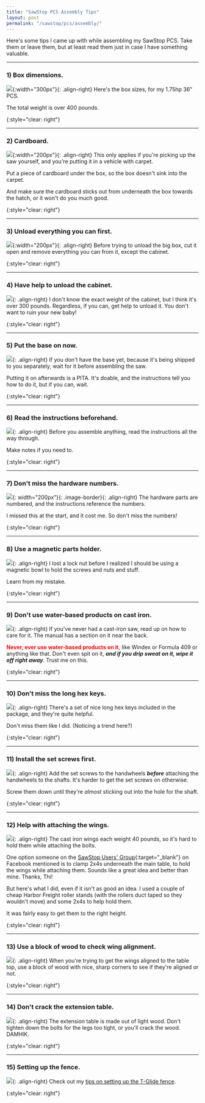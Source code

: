 ```yaml
---
title: "SawStop PCS Assembly Tips"
layout: post
permalink: "/sawstop/pcs/assembly/"
---
```

Here's some tips I came up with while assembling my SawStop PCS. Take them or leave them, but at least read them just in case I have something valuable.

---

### 1) Box dimensions.

![](/assets/images-posts/2019-03-24.1.05.jpg){:width="300px"}{: .align-right}
Here's the box sizes, for my 1.75hp 36" PCS.

The total weight is over 400 pounds.

{:style="clear: right"}

---

### 2) Cardboard.

![](/sawstop/pcs/assembly/2019-04-12.1.01.jpg){:width="200px"}{: .align-right}
This only applies if you're picking up the saw yourself, and you're putting it in a vehicle with carpet.

Put a piece of cardboard under the box, so the box doesn't sink into the carpet.

And make sure the cardboard sticks out from underneath the box towards the hatch, or it won't do you much good.

{:style="clear: right"}

---

### 3) Unload everything you can first.

![](/sawstop/pcs/assembly/2019-04-12.1.02.jpg){:width="200px"}{: .align-right}
Before trying to unload the big box, cut it open and remove everything you can from it, except the cabinet.

{:style="clear: right"}

---

### 4) Have help to unload the cabinet.

![](/sawstop/pcs/assembly/2019-04-12.1.03.jpg){: .align-right}
I don't know the exact weight of the cabinet, but I think it's over 300 pounds. Regardless, if you can, get help to unload it. You don't want to ruin your new baby!

{:style="clear: right"}

---

### 5) Put the base on now.

![](/sawstop/pcs/assembly/2019-04-12.1.04.jpg){: .align-right}
If you don't have the base yet, because it's being shipped to you separately, wait for it before assembling the saw.

Putting it on afterwards is a PITA. It's doable, and the instructions tell you how to do it, but if you can, wait.

{:style="clear: right"}

---

### 6) Read the instructions beforehand.

![](/sawstop/pcs/assembly/2019-04-12.1.05.jpg){: .align-right}
Before you assemble anything, read the instructions all the way through.

Make notes if you need to.

{:style="clear: right"}

---

### 7) Don't miss the hardware numbers.

![](/sawstop/pcs/assembly/2019-04-12.1.06.jpg){: width="200px"}{: .image-border}{: .align-right}
The hardware parts are numbered, and the instructions reference the numbers.

I missed this at the start, and it cost me. So don't miss the numbers!

{:style="clear: right"}

---

### 8) Use a magnetic parts holder.

![](/sawstop/pcs/assembly/2019-04-12.1.08.jpg){: .align-right}
I lost a lock nut before I realized I should be using a magnetic bowl to hold the screws and nuts and stuff.

Learn from my mistake.

{:style="clear: right"}

---

### 9) Don't use water-based products on cast iron.

![](/sawstop/pcs/assembly/2019-04-12.1.07.jpg){: .align-right}
If you've never had a cast-iron saw, read up on how to care for it. The manual has a section on it near the back.

<span style="color:red">**Never, ever use water-based products on it**</span>, like Windex or Formula 409 or anything like that. Don't even spit on it, ***and if you drip sweat on it, wipe it off right away***. Trust me on this.

{:style="clear: right"}

---

### 10) Don't miss the long hex keys.

![](/sawstop/pcs/assembly/2019-04-12.1.09.jpg){: .align-right}
There's a set of nice long hex keys included in the package, and they're quite helpful.

Don't miss them like I did. (Noticing a trend here?)

{:style="clear: right"}

---

### 11) Install the set screws first.

![](/sawstop/pcs/assembly/2019-04-12.1.10.jpg){: .align-right}
Add the set screws to the handwheels ***before*** attaching the handwheels to the shafts. It's harder to get the set screws on otherwise.

Screw them down until they're *almost* sticking out into the hole for the shaft.

{:style="clear: right"}

---

### 12) Help with attaching the wings.

![](/sawstop/pcs/assembly/2019-04-12.1.11.jpg){: .align-right}
The cast iron wings each weight 40 pounds, so it's hard to hold them while attaching the bolts.

One option someone on the [SawStop Users' Group](https://www.facebook.com/groups/sawstopusersgroup/){:target="_blank"} on Facebook mentioned is to clamp 2x4s underneath the main table, to hold the wings while attaching them. Sounds like a great idea and better than mine. Thanks, Thi!

But here's what I did, even if it isn't as good an idea. I used a couple of cheap Harbor Freight roller stands (with the rollers duct taped so they wouldn't move) and some 2x4s to help hold them.

It was fairly easy to get them to the right height.

{:style="clear: right"}

---

### 13) Use a block of wood to check wing alignment.

![](/sawstop/pcs/assembly/2019-04-12.1.12.jpg){: .align-right}
When you're trying to get the wings aligned to the table top, use a block of wood with nice, sharp corners to see if they're aligned or not.

{:style="clear: right"}

---

### 14) Don't crack the extension table.

![](/sawstop/pcs/assembly/2019-04-12.1.13.jpg){: .align-right}
The extension table is made out of light wood. Don't tighten down the bolts for the legs too tight, or you'll crack the wood. DAMHIK.

{:style="clear: right"}

---

### 15) Setting up the fence.

![](/sawstop/pcs/assembly/2019-04-12.1.14.jpg){: .align-right}
Check out my [tips on setting up the T-Glide fence](/sawstop/pcs/fence/setup/).

{:style="clear: right"}

<br/>

